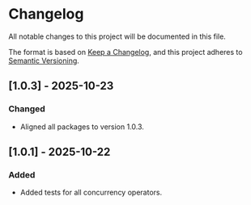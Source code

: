 # Changelog

All notable changes to this project will be documented in this file.

The format is based on [Keep a Changelog](https://keepachangelog.com/en/1.0.0/),
and this project adheres to [Semantic Versioning](https://semver.org/spec/v2.0.0.html).

## [1.0.3] - 2025-10-23

### Changed
- Aligned all packages to version 1.0.3.

## [1.0.1] - 2025-10-22

### Added
- Added tests for all concurrency operators.
